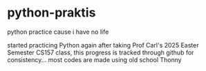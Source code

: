 # python-praktis
python practice cause i have no life



started practicing Python again after taking Prof Carl's 2025 Easter Semester CS157 class, this progress is tracked through github for consistency... most codes are made using old school Thonny
